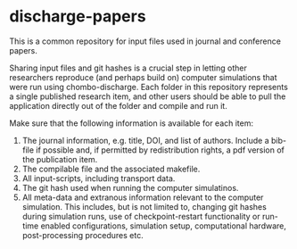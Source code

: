 # discharge-papers
This is a common repository for input files used in journal and conference papers.

Sharing input files and git hashes is a crucial step in letting other researchers reproduce (and perhaps build on) computer simulations that were run using chombo-discharge.
Each folder in this repository represents a single published research item, and other users should be able to pull the application directly out of the folder and compile and run it. 

Make sure that the following information is available for each item:

1. The journal information, e.g. title, DOI, and list of authors. Include a bib-file if possible and, if permitted by redistribution rights, a pdf version of the publication item. 
2. The compilable file and the associated makefile.
3. All input-scripts, including transport data.
4. The git hash used when running the computer simulatinos.
5. All meta-data and extranous information relevant to the computer simulation. This includes, but is not limited to, changing git hashes during simulation runs, use of checkpoint-restart functionality or run-time enabled configurations, simulation setup, computational hardware, post-processing procedures etc.


